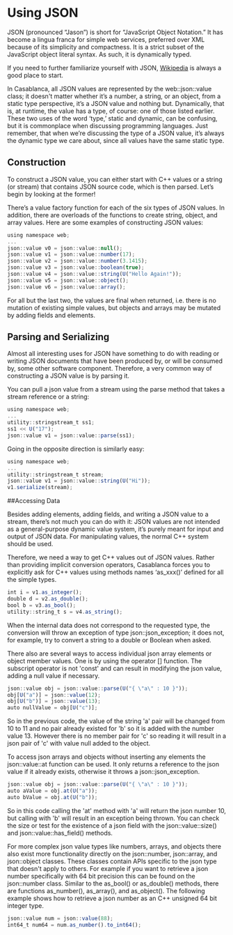 # Using JSON

JSON (pronounced “Jason”) is short for “JavaScript Object Notation.” It has become a lingua franca for simple web services, preferred over XML because of its simplicity and compactness. It is a strict subset of the JavaScript object literal syntax. As such, it is dynamically typed.

If you need to further familiarize yourself with JSON, [Wikipedia](http://en.wikipedia.org/wiki/JSON) is always a good place to start.

In Casablanca, all JSON values are represented by the web::json::value class; it doesn't matter whether it’s a number, a string, or an object, from a static type perspective, it’s a JSON value and nothing but. Dynamically, that is, at runtime, the value has a type, of course: one of those listed earlier. These two uses of the word ‘type,’ static and dynamic, can be confusing, but it is commonplace when discussing programming languages. Just remember, that when we’re discussing the type of a JSON value, it’s always the dynamic type we care about, since all values have the same static type.

## Construction

To construct a JSON value, you can either start with C++ values or a string (or stream) that contains JSON source code, which is then parsed. Let’s begin by looking at the former!

There’s a value factory function for each of the six types of JSON values. In addition, there are overloads of the functions to create string, object, and array values. Here are some examples of constructing JSON values:
```javascript
using namespace web;
...
json::value v0 = json::value::null();
json::value v1 = json::value::number(17);
json::value v2 = json::value::number(3.1415);
json::value v3 = json::value::boolean(true);
json::value v4 = json::value::string(U("Hello Again!"));
json::value v5 = json::value::object();
json::value v6 = json::value::array();
```
For all but the last two, the values are final when returned, i.e. there is no mutation of existing simple values, but objects and arrays may be mutated by adding fields and elements.
## Parsing and Serializing

Almost all interesting uses for JSON have something to do with reading or writing JSON documents that have been produced by, or will be consumed by, some other software component. Therefore, a very common way of constructing a JSON value is by parsing it.

You can pull a json value from a stream using the parse method that takes a stream reference or a string:
```javascript
using namespace web;
...
utility::stringstream_t ss1;
ss1 << U("17");
json::value v1 = json::value::parse(ss1);
```
Going in the opposite direction is similarly easy: 
```javascript
using namespace web;
...
utility::stringstream_t stream;
json::value v1 = json::value::string(U("Hi"));
v1.serialize(stream);
```
##Accessing Data

Besides adding elements, adding fields, and writing a JSON value to a stream, there’s not much you can do with it: JSON values are not intended as a general-purpose dynamic value system, it’s purely meant for input and output of JSON data. For manipulating values, the normal C++ system should be used.

Therefore, we need a way to get C++ values out of JSON values. Rather than providing implicit conversion operators, Casablanca forces you to explicitly ask for C++ values using methods names ‘as_xxx()’ defined for all the simple types.
```javascript
int i = v1.as_integer();
double d = v2.as_double();
bool b = v3.as_bool();
utility::string_t s = v4.as_string();
```
When the internal data does not correspond to the requested type, the conversion will throw an exception of type json::json_exception; it does not, for example, try to convert a string to a double or Boolean when asked.

There also are several ways to access individual json array elements or object member values. One is by using the operator [] function. The subscript operator is not 'const' and can result in modifying the json value, adding a null value if necessary.
```javascript
json::value obj = json::value::parse(U("{ \"a\" : 10 }"));
obj[U("a")] = json::value(12);
obj[U("b")] = json::value(13);
auto nullValue = obj[U("c")];
```
So in the previous code, the value of the string 'a' pair will be changed from 10 to 11 and no pair already existed for 'b' so it is added with the number value 13. However there is no member pair for 'c' so reading it will result in a json pair of 'c' with value null added to the object.

To access json arrays and objects without inserting any elements the json::value::at function can be used. It only returns a reference to the json value if it already exists, otherwise it throws a json::json_exception.
```javascript
json::value obj = json::value::parse(U("{ \"a\" : 10 }"));
auto aValue = obj.at(U("a"));
auto bValue = obj.at(U("b"));
```
So in this code calling the 'at' method with 'a' will return the json number 10, but calling with 'b' will result in an exception being thrown. You can check the size or test for the existence of a json field with the json::value::size() and json::value::has_field() methods.

For more complex json value types like numbers, arrays, and objects there also exist more functionality directly on the json::number, json::array, and json::object classes. These classes contain APIs specific to the json type that doesn't apply to others. For example if you want to retrieve a json number specifically with 64 bit precision this can be found on the json::number class. Similar to the as_bool() or as_double() methods, there are functions as_number(), as_array(), and as_object(). The following example shows how to retrieve a json number as an C++ unsigned 64 bit integer type.
```javascript
json::value num = json::value(88);
int64_t num64 = num.as_number().to_int64();
```